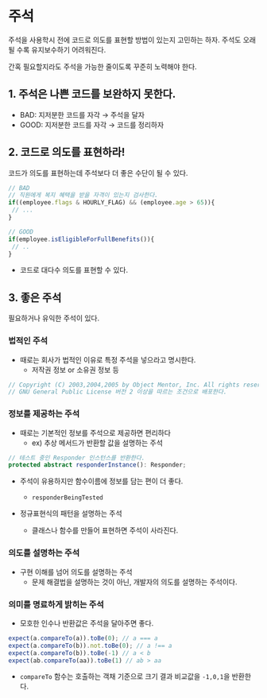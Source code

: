 # 주석
주석을 사용학시 전에 코드로 의도를 표현할 방법이 있는지 고민하는 하자. 주석도 오래 될 수록 유지보수하기 어려워진다.

간혹 필요할지라도 주석을 가능한 줄이도록 꾸준히 노력해야 한다.

## 1. 주석은 나쁜 코드를 보완하지 못한다.
- BAD: 지저분한 코드를 자각 → 주석을 달자 
- GOOD: 지저분한 코드를 자각 → 코드를 정리하자

## 2. 코드로 의도를 표현하라!
코드가 의도를 표현하는데 주석보다 더 좋은 수단이 될 수 있다.
```typescript
// BAD
// 직원에게 복지 혜택을 받을 자격이 있는지 검사한다.
if((employee.flags & HOURLY_FLAG) && (employee.age > 65)){
 // ...
}

// GOOD
if(employee.isEligibleForFullBenefits()){
 // .. 
}
```
- 코드로 대다수 의도를 표현할 수 있다.

## 3. 좋은 주석
필요하거나 유익한 주석이 있다.

### 법적인 주석
- 때로는 회사가 법적인 이유로 특정 주석을 넣으라고 명시한다.
    - 저작권 정보 or 소유권 정보 등
```typescript
// Copyright (C) 2003,2004,2005 by Object Mentor, Inc. All rights reserved. 
// GNU General Public License 버전 2 이상을 따르는 조건으로 배포한다.
```

### 정보를 제공하는 주석
- 때로는 기본적인 정보를 주석으로 제공하면 편리하다
    - ex) 추상 메서드가 반환할 값을 설명하는 주석
```typescript
// 테스트 중인 Responder 인스턴스를 반환한다.
protected abstract responderInstance(): Responder;
```
- 주석이 유용하지만 함수이름에 정보를 담는 편이 더 좋다.
  - `responderBeingTested`

- 정규표현식의 패턴을 설명하는 주석
    - 클래스나 함수를 만들어 표현하면 주석이 사라진다.
    
### 의도를 설명하는 주석
- 구현 이해를 넘어 의도를 설명하는 주석
    - 문제 해결법을 설명하는 것이 아닌, 개발자의 의도를 설명하는 주석이다.
    
    
### 의미를 명료하게 밝히는 주석
- 모호한 인수나 반환값은 주석을 달아주면 좋다.
```typescript
expect(a.compareTo(a)).toBe(0); // a === a
expect(a.compareTo(b)).not.toBe(0); // a !== a
expect(a.compareTo(b)).toBe(-1) // a < b
expect(ab.compareTo(aa)).toBe(1) // ab > aa
```
- `compareTo` 함수는 호출하는 객채 기준으로 크기 결과 비교값을 `-1,0,1`을 반환한다.
